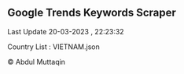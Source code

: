 

## Google Trends Keywords Scraper 
 
Last Update 20-03-2023 , 22:23:32

Country List :
VIETNAM.json



© Abdul Muttaqin 
